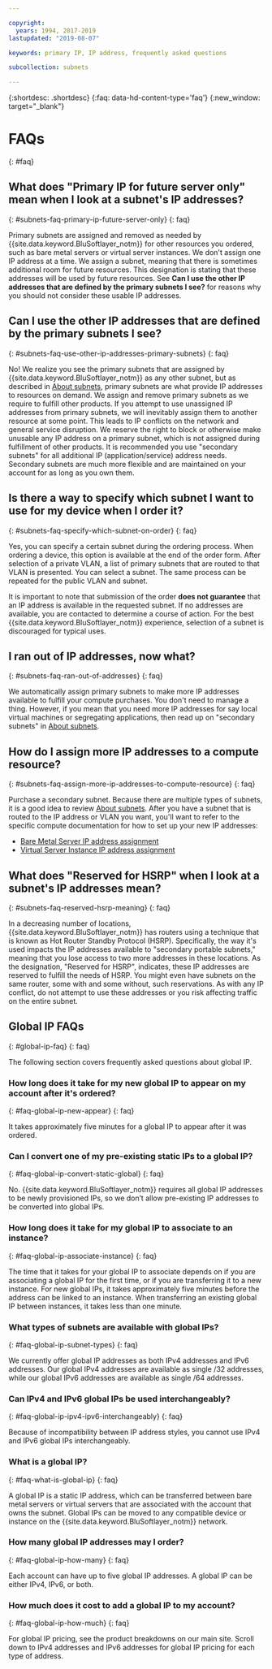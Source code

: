 ```yaml
---

copyright:
  years: 1994, 2017-2019
lastupdated: "2019-08-07"

keywords: primary IP, IP address, frequently asked questions

subcollection: subnets

---
```


{:shortdesc: .shortdesc}
{:faq: data-hd-content-type='faq'}
{:new_window: target="_blank"}

# FAQs
{: #faq}

## What does "Primary IP for future server only" mean when I look at a subnet's IP addresses?
{: #subnets-faq-primary-ip-future-server-only}
{: faq}

Primary subnets are assigned and removed as needed by {{site.data.keyword.BluSoftlayer_notm}} for other resources you ordered, such as bare metal servers or virtual server instances. We don't assign one IP address at a time. We assign a subnet, meaning that there is sometimes additional room for future resources. This designation is stating that these addresses will be used by future resources. See **Can I use the other IP addresses that are defined by the primary subnets I see?** for reasons why you should not consider these usable IP addresses.


## Can I use the other IP addresses that are defined by the primary subnets I see?
{: #subnets-faq-use-other-ip-addresses-primary-subnets}
{: faq}

No! We realize you see the primary subnets that are assigned by {{site.data.keyword.BluSoftlayer_notm}} as any other subnet, but as described in [About subnets](/docs/subnets?topic=subnets-about-subnets-and-ips#about-subnets-and-ips), primary subnets are what provide IP addresses to resources on demand. We assign and remove primary subnets as we require to fulfill other products. If you attempt to use unassigned IP addresses from primary subnets, we will inevitably assign them to another resource at some point. This leads to IP conflicts on the network and general service disruption. We reserve the right to block or otherwise make unusable any IP address on a primary subnet, which is not assigned during fulfillment of other products. It is recommended you use "secondary subnets" for all additional IP (application/service) address needs. Secondary subnets are much more flexible and are maintained on your account for as long as you own them.


## Is there a way to specify which subnet I want to use for my device when I order it?
{: #subnets-faq-specify-which-subnet-on-order}
{: faq}

Yes, you can specify a certain subnet during the ordering process. When ordering a device, this option is available at the end of the order form. After selection of a private VLAN, a list of primary subnets that are routed to that VLAN is presented. You can select a subnet. The same process can be repeated for the public VLAN and subnet.

It is important to note that submission of the order **does not guarantee** that an IP address is available in the requested subnet. If no addresses are available, you are contacted to determine a course of action. For the best {{site.data.keyword.BluSoftlayer_notm}} experience, selection of a subnet is discouraged for typical uses.


## I ran out of IP addresses, now what?
{: #subnets-faq-ran-out-of-addresses}
{: faq}

We automatically assign primary subnets to make more IP addresses available to fulfill your compute purchases. You don't need to manage a thing. However, if you mean that you need more IP addresses for say local virtual machines or segregating applications, then read up on "secondary subnets" in [About subnets](/docs/subnets?topic=subnets-about-subnets-and-ips#about-subnets-and-ips).


## How do I assign more IP addresses to a compute resource?
{: #subnets-faq-assign-more-ip-addresses-to-compute-resource}
{: faq}

Purchase a secondary subnet. Because there are multiple types of subnets, it is a good idea to review [About subnets](/docs/subnets?topic=subnets-about-subnets-and-ips#about-subnets-and-ips). After you have a subnet that is routed to the IP address or VLAN you want, you'll want to refer to the specific compute documentation for how to set up your new IP addresses:

  * [Bare Metal Server IP address assignment](/docs/bare-metal?topic=bare-metal-assigning-and-binding-ip-addresses#bm-assign-ip-address)
  * [Virtual Server Instance IP address assignment](/docs/vsi?topic=virtual-servers-assigning-server-ip-addresses#assigning-server-ip-addresses)


## What does "Reserved for HSRP" when I look at a subnet's IP addresses mean?
{: #subnets-faq-reserved-hsrp-meaning}
{: faq}

In a decreasing number of locations, {{site.data.keyword.BluSoftlayer_notm}} has routers using a technique that is known as Hot Router Standby Protocol (HSRP). Specifically, the way it's used impacts the IP addresses available to "secondary portable subnets," meaning that you lose access to two more addresses in these locations. As the designation, "Reserved for HSRP", indicates, these IP addresses are reserved to fulfill the needs of HSRP. You might even have subnets on the same router, some with and some without, such reservations. As with any IP conflict, do not attempt to use these addresses or you risk affecting traffic on the entire subnet.

## Global IP FAQs
{: #global-ip-faq}
{: faq}

The following section covers frequently asked questions about global IP.

### How long does it take for my new global IP to appear on my account after it's ordered?
{: #faq-global-ip-new-appear}
{: faq}

It takes approximately five minutes for a global IP to appear after it was ordered.


### Can I convert one of my pre-existing static IPs to a global IP?
{: #faq-global-ip-convert-static-global}
{: faq}

No. {{site.data.keyword.BluSoftlayer_notm}} requires all global IP addresses to be newly provisioned IPs, so we don’t allow pre-existing IP addresses to be converted into global IPs.


### How long does it take for my global IP to associate to an instance?
{: #faq-global-ip-associate-instance}
{: faq}

The time that it takes for your global IP to associate depends on if you are associating a global IP for the first time, or if you are transferring it to a new instance. For new global IPs, it takes approximately five minutes before the address can be linked to an instance. When transferring an existing global IP between instances, it takes less than one minute.


### What types of subnets are available with global IPs?
{: #faq-global-ip-subnet-types}
{: faq}

We currently offer global IP addresses as both IPv4 addresses and IPv6 addresses. Our global IPv4 addresses are available as single /32 addresses, while our global IPv6 addresses are available as single /64 addresses.


### Can IPv4 and IPv6 global IPs be used interchangeably?
{: #faq-global-ip-ipv4-ipv6-interchangeably}
{: faq}

Because of incompatibility between IP address styles, you cannot use IPv4 and IPv6 global IPs interchangeably.


### What is a global IP?
{: #faq-what-is-global-ip}
{: faq}

A global IP is a static IP address, which can be transferred between bare metal servers or virtual servers that are associated with the account that owns the subnet. Global IPs can be moved to any compatible device or instance on the {{site.data.keyword.BluSoftlayer_notm}} network.


### How many global IP addresses may I order?
{: #faq-global-ip-how-many}
{: faq}

Each account can have up to five global IP addresses. A global IP can be either IPv4, IPv6, or both.

### How much does it cost to add a global IP to my account?
{: #faq-global-ip-how-much}
{: faq}

For global IP pricing, see the product breakdowns on our main site. Scroll down to IPv4 addresses and IPv6 addresses for global IP pricing for each type of address.

